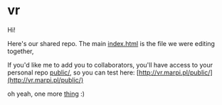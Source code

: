 # vr

Hi!

Here's our shared repo.
The main [index.html](index.html) is the file we were editing together,

If you'd like me to add you to collaborators, you'll have access to your personal repo [public/](public/),
so you can test here: [http://vr.marpi.pl/public/](http://vr.marpi.pl/public/)

oh yeah, one more [thing](assets/textures/pano.jpg) :)
